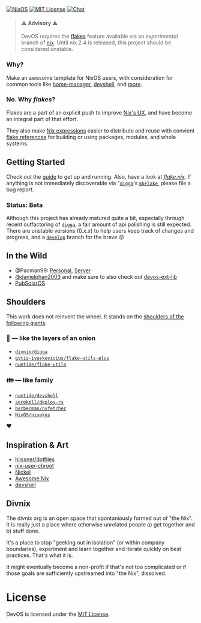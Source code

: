 [![NixOS](https://img.shields.io/badge/NixOS-unstable-blue.svg?style=flat&logo=NixOS&logoColor=white)](https://nixos.org)
[![MIT License](https://img.shields.io/github/license/divnix/devos)][mit]
[![Chat](https://img.shields.io/matrix/devos:nixos.org.svg?label=%23devos%3Anixos.org&logo=matrix&server_fqdn=matrix.org)][matrix]

> #### ⚠ Advisory ⚠
> DevOS requires the [flakes][flakes] feature available via an _experimental_
> branch of [nix][nix]. Until nix 2.4 is released, this project
> should be considered unstable.

### Why?
Make an awesome template for NixOS users, with consideration for common tools like [home-manager][home-manager],
[devshell][devshell], and [more](./doc/integrations).

### No. Why _flakes_?
Flakes are a part of an explicit push to improve [Nix's UX](https://github.com/NixOS/nix/blob/master/doc/manual/src/contributing/cli-guideline.md), and have become an integral part of that effort. 

They also make [Nix expressions](https://nixos.org/manual/nix/unstable/expressions/expression-syntax.html) easier to distribute and reuse with convient [flake references](https://github.com/NixOS/nix/blob/master/src/nix/flake.md#flake-references) for building or using packages, modules, and whole systems.

## Getting Started
Check out the [guide](https://devos.divnix.com/start) to get up and running.
Also, have a look at [_flake.nix_](./flake.nix). If anything is not immediately 
discoverable via "[`digga`][digga]'s [`mkFlake`][mk-flake],
please file a bug report.

### Status: Beta
Although this project has already matured quite a bit, especially through
recent outfactoring of [`digga`][digga], a fair amount of api polishing is still
expected. There are unstable versions (0._x_._x_) to help users keep track
of changes and progress, and a [`develop`](https://github.com/divnix/devos/tree/develop) branch for the brave 😜

## In the Wild
* @Pacman99: [Personal](https://gitlab.com/coffeetables/lower), [Server](https://gitlab.com/coffeetables/myrdd)
* [@danielphan2003](https://github.com/danielphan2003/flk) and make sure to also check out [devos-ext-lib][devos-ext-lib]
* [PubSolarOS](https://git.sr.ht/~b12f/pub-solar-os)

## Shoulders
This work does not reinvent the wheel. It stands on the [shoulders of the
following giants][giants]:

### :onion: &mdash; like the layers of an onion
- [`divnix/digga`][digga]
- [`gytis-ivaskevicius/flake-utils-plus`][fup]
- [`numtide/flake-utils`][fu]

### :family: &mdash; like family
- [`numtide/devshell`][devshell]
- [`serokell/deploy-rs`][deploy]
- [`berberman/nvfetcher`][nvfetcher]
- [`NixOS/nixpkgs`][nixpkgs]

:heart:

## Inspiration & Art
- [hlissner/dotfiles][dotfiles]
- [nix-user-chroot](https://github.com/nix-community/nix-user-chroot)
- [Nickel](https://github.com/tweag/nickel)
- [Awesome Nix](https://github.com/nix-community/awesome-nix)
- [devshell](https://github.com/numtide/devshell)

## Divnix
The divnix org is an open space that spontaniously formed out of "the Nix".
It is really just a place where otherwise unrelated people a) get
together and b) stuff done.

It's a place to stop "geeking out in isolation" (or within company boundaries),
experiment and learn together and iterate quickly on best practices. That's what it is.

It might eventually become a non-profit if that's not too complicated or if those
goals are sufficiently upstreamed into "the Nix", dissolved.

# License
DevOS is licensed under the [MIT License][mit].

[community]: https://github.com/divnix/devos/tree/community
[core]: https://github.com/divnix/devos
[deploy]: https://github.com/serokell/deploy-rs
[devshell]: https://github.com/numtide/devshell
[digga]: https://github.com/divnix/digga
[dotfiles]: https://github.com/hlissner/dotfiles
[flake-doc]: https://github.com/NixOS/nix/blob/master/src/nix/flake.md
[flakes]: https://nixos.wiki/wiki/Flakes
[fu]: https://github.com/numtide/flake-utils
[fup]: https://github.com/gytis-ivaskevicius/flake-utils-plus
[giants]: https://en.wikipedia.org/wiki/Standing_on_the_shoulders_of_giants
[home-manager]: https://nix-community.github.io/home-manager
[mit]: https://mit-license.org
[mk-flake]: https://github.com/divnix/digga/tree/main/src/mkFlake
[nix]: https://nixos.org/manual/nix/stable
[nixos]: https://nixos.org/manual/nixos/stable
[nixpkgs]: https://github.com/NixOS/nixpkgs
[nvfetcher]: https://github.com/berberman/nvfetcher
[please]: https://github.com/nrdxp/devos/tree/nrd
[matrix]: https://matrix.to/#/#devos:nixos.org
[devos-ext-lib]: https://github.com/divnix/devos-ext-lib
